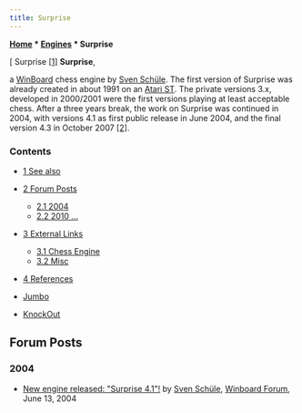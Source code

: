 ```yaml
---
title: Surprise
---
```

**[Home](Home "Home") \* [Engines](Engines "Engines") \* Surprise**



[ Surprise <a id="cite-note-1" href="#cite-ref-1">[1]</a>
**Surprise**,  

a [WinBoard](WinBoard "WinBoard") chess engine by [Sven Schüle](Sven_Sch%C3%BCle "Sven Schüle"). The first version of Surprise was already created in about 1991 on an [Atari ST](Atari_ST "Atari ST"). The private versions 3.x, developed in 2000/2001 were the first versions playing at least acceptable chess. After a three years break, the work on Surprise was continued in 2004, with versions 4.1 as first public release in June 2004, and the final version 4.3 in October 2007 <a id="cite-note-2" href="#cite-ref-2">[2]</a>. 



### Contents


* [1 See also](#see-also)
* [2 Forum Posts](#forum-posts)
	+ [2.1 2004](#2004)
	+ [2.2 2010 ...](#2010-...)
* [3 External Links](#external-links)
	+ [3.1 Chess Engine](#chess-engine)
	+ [3.2 Misc](#misc)
* [4 References](#references)






* [Jumbo](Jumbo "Jumbo")
* [KnockOut](KnockOut "KnockOut")


## Forum Posts


### 2004


* [New engine released: "Surprise 4.1"!](http://www.open-aurec.com/wbforum/viewtopic.php?f=18&t=47862) by [Sven Schüle](Sven_Sch%C3%BCle "Sven Schüle"), [Winboard Forum](Computer_Chess_Forums "Computer Chess Forums"), June 13, 2004
* [Surprise-4.1.1 update released](http://www.open-aurec.com/wbforum/viewtopic.php?f=18&t=47934) by [Sven Schüle](Sven_Sch%C3%BCle "Sven Schüle"), [Winboard Forum](Computer_Chess_Forums "Computer Chess Forums"), June 20, 2004
* [Surprise updated again, new version 4.1.2](http://www.open-aurec.com/wbforum/viewtopic.php?f=18&t=47952) by [Sven Schüle](Sven_Sch%C3%BCle "Sven Schüle"), [Winboard Forum](Computer_Chess_Forums "Computer Chess Forums"), June 22, 2004
* [Surprise-4.1.3 released](http://www.open-aurec.com/wbforum/viewtopic.php?f=18&t=48138) by [Sven Schüle](Sven_Sch%C3%BCle "Sven Schüle"), [Winboard Forum](Computer_Chess_Forums "Computer Chess Forums"), July 09, 2004
* [Surprise 4.1.4 released](http://www.open-aurec.com/wbforum/viewtopic.php?f=18&t=48320) by [Sven Schüle](Sven_Sch%C3%BCle "Sven Schüle"), [Winboard Forum](Computer_Chess_Forums "Computer Chess Forums"), July 26, 2004
* [How to handle the first repetition correctly? (long)](http://www.open-aurec.com/wbforum/viewtopic.php?f=18&t=48537) by [Sven Schüle](Sven_Sch%C3%BCle "Sven Schüle"), [Winboard Forum](Computer_Chess_Forums "Computer Chess Forums"), August 10, 2004 » [Repetitions](Repetitions "Repetitions")
* [Surprise 4.1.5 released](http://www.open-aurec.com/wbforum/viewtopic.php?f=18&t=48590) by [Sven Schüle](Sven_Sch%C3%BCle "Sven Schüle"), [Winboard Forum](Computer_Chess_Forums "Computer Chess Forums"), August 15, 2004
* [Surprise 4.1.6 released](http://www.open-aurec.com/wbforum/viewtopic.php?f=18&t=48977) by [Sven Schüle](Sven_Sch%C3%BCle "Sven Schüle"), [Winboard Forum](Computer_Chess_Forums "Computer Chess Forums"), September 19, 2004


### 2010 ...


* [Time losses with Surprise](http://www.talkchess.com/forum/viewtopic.php?t=32044) by [Luca Hemmerich](Luca_Hemmerich "Luca Hemmerich"), [CCC](CCC "CCC"), January 25, 2010
* [Re: New engine release: Jumbo](http://www.talkchess.com/forum/viewtopic.php?t=61473&start=5) by [Sven Schüle](Sven_Sch%C3%BCle "Sven Schüle"), [CCC](CCC "CCC"), September 19, 2016


## External Links


### Chess Engine


* [Surprise - A WinBoard Chess Engine](http://www.schuelebln.de/chess/)
* [Index of /chess/engines/Jim Ablett/SURPRISE](http://kirr.homeunix.org/chess/engines/Jim%20Ablett/SURPRISE/) by [Jim Ablett](Jim_Ablett "Jim Ablett"), hosted by [Kirill Kryukov](Kirill_Kryukov "Kirill Kryukov")
* [Surprise 4.3b13](http://www.computerchess.org.uk/ccrl/404/cgi/engine_details.cgi?print=Details&each_game=1&eng=Surprise%204.3b13) in [CCRL 40/4](CCRL "CCRL")


### Misc


* [Surprise from Wikipedia](https://en.wikipedia.org/wiki/Surprise)
* [surprise - Wiktionary](https://en.wiktionary.org/wiki/surprise)
* [Mezzoforte](Category:Mezzoforte "Category:Mezzoforte") - [Surprise, Garden Party](https://en.wikipedia.org/wiki/Surprise_Surprise_(album)), Live In Reykjavik, March 27, 2007, [YouTube](https://en.wikipedia.org/wiki/YouTube) Video


 
## References


1. <a id="cite-ref-1" href="#cite-note-1">[1]</a> An [emoticon](https://en.wikipedia.org/wiki/Emoticon) showing a [surprised face](https://commons.wikimedia.org/wiki/File:Face-surprise.svg?uselang=en), Source: [Tango Desktop Project](http://tango.freedesktop.org/Tango_Desktop_Project), [Wikimedia Commons](https://en.wikipedia.org/wiki/Wikimedia_Commons)
2. <a id="cite-ref-2" href="#cite-note-2">[2]</a> [Surprise - A WinBoard Chess Engine](http://www.schuelebln.de/chess/)

**[Up one Level](Engines "Engines")**







 
